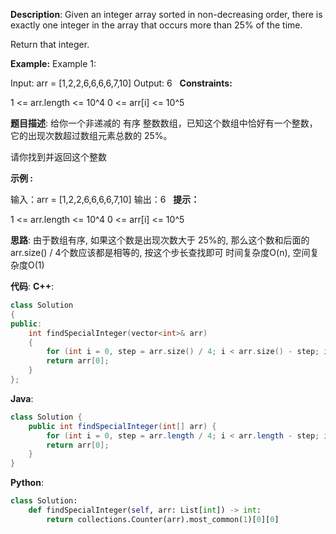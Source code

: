 __Description__:
Given an integer array sorted in non-decreasing order, there is exactly one integer in the array that occurs more than 25% of the time.

Return that integer.

__Example:__
Example 1:

Input: arr = [1,2,2,6,6,6,6,7,10]
Output: 6
 
__Constraints:__

1 <= arr.length <= 10^4
0 <= arr[i] <= 10^5

__题目描述__:
给你一个非递减的 有序 整数数组，已知这个数组中恰好有一个整数，它的出现次数超过数组元素总数的 25%。

请你找到并返回这个整数

__示例 :__

输入：arr = [1,2,2,6,6,6,6,7,10]
输出：6
 
__提示：__

1 <= arr.length <= 10^4
0 <= arr[i] <= 10^5

__思路__:
由于数组有序, 如果这个数是出现次数大于 25%的, 那么这个数和后面的 arr.size() / 4个数应该都是相等的, 按这个步长查找即可
时间复杂度O(n), 空间复杂度O(1)

__代码__:
__C++__:
```C++
class Solution 
{
public:
    int findSpecialInteger(vector<int>& arr) 
    {
        for (int i = 0, step = arr.size() / 4; i < arr.size() - step; i++) if (arr[i] == arr[i + step]) return arr[i];
        return arr[0];
    }
};
```

__Java__:
```Java
class Solution {
    public int findSpecialInteger(int[] arr) {
        for (int i = 0, step = arr.length / 4; i < arr.length - step; i++) if (arr[i] == arr[i + step]) return arr[i];
        return arr[0];
    }
}
```

__Python__:
```Python
class Solution:
    def findSpecialInteger(self, arr: List[int]) -> int:
        return collections.Counter(arr).most_common(1)[0][0]
```